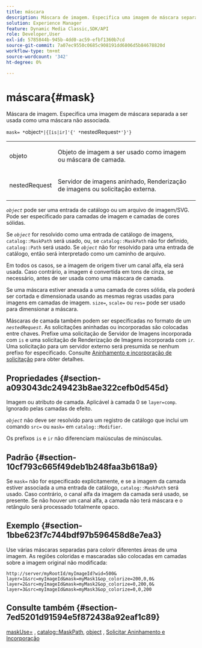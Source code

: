 ```yaml
---
title: máscara
description: Máscara de imagem. Especifica uma imagem de máscara separada a ser usada como uma máscara não associada.
solution: Experience Manager
feature: Dynamic Media Classic,SDK/API
role: Developer,User
exl-id: 5785844b-945b-4dd0-ac59-efbf1360b7cd
source-git-commit: 7a07ec9550c0685c908191dd6806d5b84678820d
workflow-type: tm+mt
source-wordcount: '342'
ht-degree: 0%

---
```


# máscara{#mask}

Máscara de imagem. Especifica uma imagem de máscara separada a ser usada como uma máscara não associada.

`mask= *`object`*|{[is|ir]'{' *`nestedRequest`*'}'}`

<table id="simpletable_F5A8CD8D7E9B48DAB3C8184E8FE60D9B"> 
 <tr class="strow"> 
  <td class="stentry"> <p><span class="varname"> objeto</span> </p></td> 
  <td class="stentry"> <p>Objeto de imagem a ser usado como imagem ou máscara de camada. </p></td> 
 </tr> 
 <tr class="strow"> 
  <td class="stentry"> <p><span class="varname"> nestedRequest</span> </p></td> 
  <td class="stentry"> <p>Servidor de imagens aninhado, Renderização de imagens ou solicitação externa. </p></td> 
 </tr> 
</table>

*`object`* pode ser uma entrada de catálogo ou um arquivo de imagem/SVG. Pode ser especificado para camadas de imagem e camadas de cores sólidas.

Se *`object`* for resolvido como uma entrada de catálogo de imagens, `catalog::MaskPath` será usado, ou, se `catalog::MaskPath` não for definido, `catalog::Path` será usado. Se *`object`* não for resolvido para uma entrada de catálogo, então será interpretado como um caminho de arquivo.

Em todos os casos, se a imagem de origem tiver um canal alfa, ela será usada. Caso contrário, a imagem é convertida em tons de cinza, se necessário, antes de ser usada como uma máscara de camada.

Se uma máscara estiver anexada a uma camada de cores sólida, ela poderá ser cortada e dimensionada usando as mesmas regras usadas para imagens em camadas de imagem. `size=`, `scale=` ou `res=` pode ser usado para dimensionar a máscara.

Máscaras de camada também podem ser especificadas no formato de um *`nestedRequest`*. As solicitações aninhadas ou incorporadas são colocadas entre chaves. Prefixe uma solicitação de Servidor de Imagens incorporada com `is` e uma solicitação de Renderização de Imagens incorporada com `ir`. Uma solicitação para um servidor externo será presumida se nenhum prefixo for especificado. Consulte [Aninhamento e incorporação de solicitação](../../../../../is-api/http-ref/image-serving-api-ref/c-http-protocol-reference/c-syntax-and-features/r-request-nesting-and-embedding.md#reference-38ec66d4062046589e16c39bf1c6049b) para obter detalhes.

## Propriedades {#section-a093043dc249423b8ae322cefb0d545d}

Imagem ou atributo de camada. Aplicável à camada 0 se `layer=comp`. Ignorado pelas camadas de efeito.

*`object`* não deve ser resolvido para um registro de catálogo que inclui um comando `src=` ou `mask=` em `catalog::Modifier`.

Os prefixos `is` e `ir` não diferenciam maiúsculas de minúsculas.

## Padrão {#section-10cf793c665f49deb1b248faa3b618a9}

Se `mask=` não for especificado explicitamente, e se a imagem da camada estiver associada a uma entrada de catálogo, `catalog::MaskPath` será usado. Caso contrário, o canal alfa da imagem da camada será usado, se presente. Se não houver um canal alfa, a camada não terá máscara e o retângulo será processado totalmente opaco.

## Exemplo {#section-1bbe623f7c744bdf97b596458d8e7ea3}

Use várias máscaras separadas para colorir diferentes áreas de uma imagem. As regiões coloridas e mascaradas são colocadas em camadas sobre a imagem original não modificada:

`http://server/myRootId/myImageId?wid=500& layer=1&src=myImageId&mask=myMask1&op_colorize=200,0,0& layer=2&src=myImageId&mask=myMask2&op_colorize=0,200,0& layer=3&src=myImageId&mask=myMask3&op_colorize=0,0,200`

## Consulte também {#section-7ed5201d91594e5f872438a92eaf1c89}

[maskUse=](../../../../../is-api/http-ref/image-serving-api-ref/c-http-protocol-reference/c-command-reference/r-maskuse.md#reference-9bb1fb5eee4a4bd38f33dadc1a752464) , [catalog::MaskPath](/help/aem-is-ir-api/is-api/image-catalog/image-serving-api-ref/c-image-catalog-reference/c-image-svg-data-reference/c-image-data-reference/r-maskpath-cat.md), [object](../../../../../is-api/http-ref/image-serving-api-ref/c-http-protocol-reference/c-data-types/r-object.md#reference-2591bd24548d462782c68d138ef795a0) , [Solicitar Aninhamento e Incorporação](../../../../../is-api/http-ref/image-serving-api-ref/c-http-protocol-reference/c-syntax-and-features/r-request-nesting-and-embedding.md#reference-38ec66d4062046589e16c39bf1c6049b)
